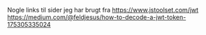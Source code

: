 Nogle links til sider jeg har brugt fra
https://www.jstoolset.com/jwt
https://medium.com/@feldjesus/how-to-decode-a-jwt-token-175305335024